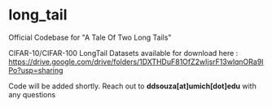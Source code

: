# long_tail
Official Codebase for "A Tale Of Two Long Tails"

CIFAR-10/CIFAR-100 LongTail Datasets available for download here : https://drive.google.com/drive/folders/1DXTHDuF81OfZ2wIjsrF13wlqnORa9IPo?usp=sharing


Code will be added shortly. Reach out to **ddsouza[at]umich[dot]edu** with any questions